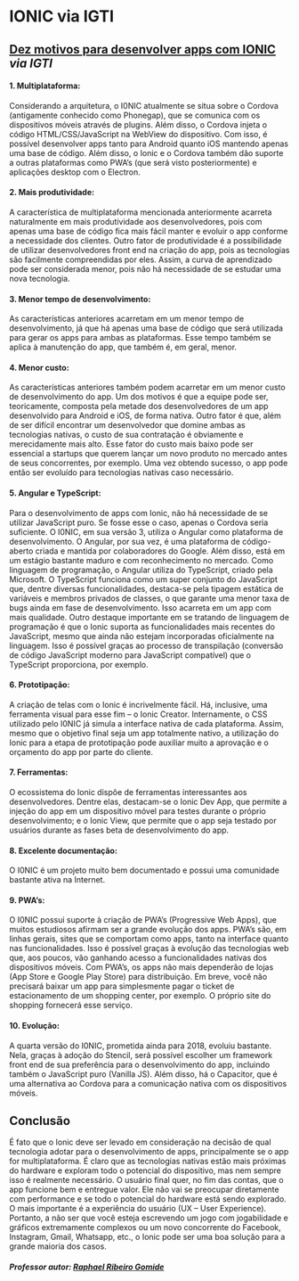 # IONIC via IGTI

## [Dez motivos para desenvolver apps com IONIC](https://www.igti.com.br/blog/10-motivos-desenvolver-apps-com-ionic/) _via IGTI_

#### 1. Multiplataforma: 
Considerando a arquitetura, o I0NIC atualmente se situa sobre o Cordova (antigamente conhecido como Phonegap), que se comunica com os dispositivos móveis através de plugins. Além disso, o Cordova injeta o código HTML/CSS/JavaScript na WebView do dispositivo. Com isso, é possível desenvolver apps tanto para Android quanto iOS mantendo apenas uma base de código. Além disso, o Ionic e o Cordova também dão suporte a outras plataformas como PWA’s (que será  visto posteriormente) e aplicações desktop com o Electron.

#### 2. Mais produtividade: 
A característica de multiplataforma mencionada anteriormente acarreta naturalmente em mais produtividade aos desenvolvedores, pois com apenas uma base de código fica mais fácil manter e evoluir o app conforme a necessidade dos clientes. Outro fator de produtividade é a possibilidade de utilizar desenvolvedores front end na criação do app, pois as tecnologias são facilmente compreendidas por eles. Assim, a curva de aprendizado pode ser considerada menor, pois não há necessidade de se estudar uma nova tecnologia.

#### 3. Menor tempo de desenvolvimento: 
As características anteriores acarretam em um menor tempo de desenvolvimento, já que há apenas uma base de código que será utilizada para gerar os apps para ambas as plataformas. Esse tempo também se aplica à manutenção do app, que também é, em geral, menor.
 
#### 4. Menor custo: 
As características anteriores também podem acarretar em um menor custo de desenvolvimento do app. Um dos motivos é que a equipe pode ser, teoricamente, composta pela metade dos desenvolvedores de um app desenvolvido para Android e iOS, de forma nativa. Outro fator é que, além de ser difícil encontrar um desenvolvedor que domine ambas as tecnologias nativas, o custo de sua contratação é obviamente e merecidamente mais alto. Esse fator do custo mais baixo pode ser essencial a startups que querem lançar um novo produto no mercado antes de seus concorrentes, por exemplo. Uma vez obtendo sucesso, o app pode então ser evoluído para tecnologias nativas caso necessário.
 
#### 5. Angular e TypeScript: 
Para o desenvolvimento de apps com Ionic, não há necessidade de se utilizar JavaScript puro. Se fosse esse o caso, apenas o Cordova seria suficiente. O I0NIC, em sua versão 3, utiliza o Angular como plataforma de desenvolvimento. O Angular, por sua vez, é uma plataforma de código-aberto criada e mantida por colaboradores do Google. Além disso, está em um estágio bastante maduro e com reconhecimento no mercado. Como linguagem de programação, o Angular utiliza do TypeScript, criado pela Microsoft. O TypeScript funciona como um super conjunto do JavaScript que, dentre diversas funcionalidades, destaca-se pela tipagem estática de variáveis e membros privados de classes, o que garante uma menor taxa de bugs ainda em fase de desenvolvimento. Isso acarreta em um app com mais qualidade. Outro destaque importante em se tratando de linguagem de programação é que o Ionic suporta as funcionalidades mais recentes do JavaScript, mesmo que ainda não estejam incorporadas oficialmente na linguagem. Isso é possível graças ao processo de transpilação (conversão de código JavaScript moderno para JavaScript compatível) que o TypeScript proporciona, por exemplo.

#### 6. Prototipação: 
A criação de telas com o Ionic é incrivelmente fácil. Há, inclusive, uma ferramenta visual para esse fim – o Ionic Creator. Internamente, o CSS utilizado pelo I0NIC já simula a interface nativa de cada plataforma. Assim, mesmo que o objetivo final seja um app totalmente nativo, a utilização do Ionic para a etapa de prototipação pode auxiliar muito a aprovação e o orçamento do app por parte do cliente.
 
#### 7. Ferramentas: 
O ecossistema do Ionic dispõe de ferramentas interessantes aos desenvolvedores. Dentre elas, destacam-se o Ionic Dev App, que permite a injeção do app em um dispositivo móvel para testes durante o próprio desenvolvimento; e o Ionic View, que permite que o app seja testado por usuários durante as fases beta de desenvolvimento do app.
 
#### 8. Excelente documentação: 
O I0NIC é um projeto muito bem documentado e possui uma comunidade bastante ativa na Internet.

#### 9. PWA’s: 
O I0NIC possui suporte à criação de PWA’s (Progressive Web Apps), que muitos estudiosos afirmam ser a grande evolução dos apps. PWA’s são, em linhas gerais, sites que se comportam como apps, tanto na interface quanto nas funcionalidades. Isso é possível graças à evolução das tecnologias web que, aos poucos, vão ganhando acesso a funcionalidades nativas dos dispositivos móveis. Com PWA’s, os apps não mais dependerão de lojas (App Store e Google Play Store) para distribuição. Em breve, você não precisará baixar um app para simplesmente pagar o ticket de estacionamento de um shopping center, por exemplo. O próprio site do shopping fornecerá esse serviço.

#### 10. Evolução: 
A quarta versão do I0NIC, prometida ainda para 2018, evoluiu bastante. Nela, graças à adoção do Stencil, será possível escolher um framework front end de sua preferência para o desenvolvimento do app, incluindo também o JavaScript puro (Vanilla JS). Além disso, há o Capacitor, que é uma alternativa ao Cordova para a comunicação nativa com os dispositivos móveis.


## Conclusão

É fato que o Ionic deve ser levado em consideração na decisão de qual tecnologia adotar para o desenvolvimento de apps, principalmente se o app for multiplataforma. É claro que as tecnologias nativas estão mais próximas do hardware e exploram todo o potencial do dispositivo, mas nem sempre isso é realmente necessário. O usuário final quer, no fim das contas, que o app funcione bem e entregue valor. Ele não vai se preocupar diretamente com performance e se todo o potencial do hardware está sendo explorado. O mais importante é a experiência do usuário (UX – User Experience). Portanto, a não ser que você esteja escrevendo um jogo com jogabilidade e gráficos extremamente complexos ou um novo concorrente do Facebook, Instagram, Gmail, Whatsapp, etc., o Ionic pode ser uma boa solução para a grande maioria dos casos.

##### Professor autor: [Raphael Ribeiro Gomide](https://www.escavador.com/sobre/353434/raphael-ribeiro-gomide)


